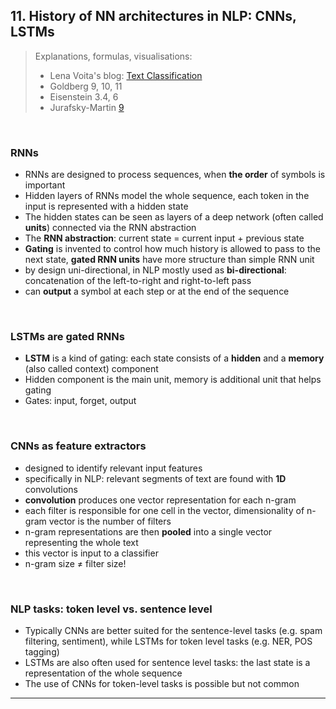 ## 11. History of NN architectures in NLP: CNNs, LSTMs 


> Explanations, formulas, visualisations: 
> - Lena Voita's blog: [Text Classification](https://lena-voita.github.io/nlp_course/text_classification.html)
> - Goldberg 9, 10, 11
> - Eisenstein 3.4, 6 
> - Jurafsky-Martin [9](https://web.stanford.edu/~jurafsky/slp3/9.pdf)



&nbsp; 

### RNNs 

- RNNs are designed to process sequences, when **the order** of symbols is important 
- Hidden layers of RNNs model the whole sequence, each token in the input is represented with a hidden state 
- The hidden states can be seen as layers of a deep network (often called **units**) connected via the RNN abstraction 
- The **RNN abstraction**: current state = current input +  previous state 
- **Gating** is invented to control how much history is allowed to pass to the next state, **gated RNN units** have more structure than simple RNN unit  
- by design uni-directional, in NLP mostly used as **bi-directional**: concatenation of the left-to-right and right-to-left pass
- can **output** a symbol at each step or at the end of the sequence 

&nbsp; 

### LSTMs are gated RNNs 

- **LSTM** is a kind of gating: each state consists of a **hidden** and a **memory** (also called context) component
- Hidden component is the main unit, memory is additional unit that helps gating
- Gates: input, forget, output  

 
&nbsp; 

### CNNs as feature extractors 

- designed to identify relevant input features
- specifically in NLP: relevant segments of text are found with **1D** convolutions
- **convolution** produces one vector representation for each n-gram
- each filter is responsible for one cell in the vector, dimensionality of n-gram vector is the number of filters  
- n-gram representations are then **pooled** into a single vector representing the whole text
- this vector is input to a classifier 
- n-gram size ≠ filter size!

&nbsp; 


### NLP tasks: token level vs. sentence level

- Typically CNNs are better suited for the sentence-level tasks (e.g. spam filtering, sentiment), while LSTMs for token level tasks (e.g. NER, POS tagging)
- LSTMs are also often used for sentence level tasks: the last state is a representation of the whole sequence
- The use of CNNs for token-level tasks is possible but not common 

--------------

